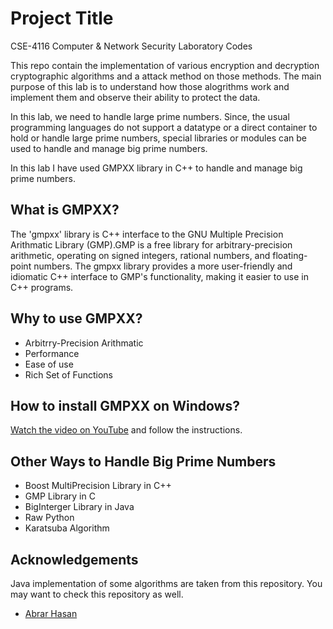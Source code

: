 
# Project Title

CSE-4116 Computer & Network Security Laboratory Codes

This repo contain the implementation of various encryption and decryption cryptographic algorithms and a attack method on those methods. The main purpose of this lab is to understand how those alogrithms work and implement them and observe their ability to protect the data.

In this lab, we need to handle large prime numbers. Since, the usual programming languages do not support a datatype or a direct container to hold or handle large prime numbers, special libraries or modules can be used to handle and manage big prime numbers.

In this lab I have used GMPXX library in C++ to handle and manage big prime numbers.



## What is GMPXX?

The 'gmpxx' library is C++ interface to the GNU Multiple Precision Arithmatic Library (GMP).GMP is a free library for arbitrary-precision arithmetic, operating on signed integers, rational numbers, and floating-point numbers. The gmpxx library provides a more user-friendly and idiomatic C++ interface to GMP's functionality, making it easier to use in C++ programs.

## Why to use GMPXX?

- Arbitrry-Precision Arithmatic
- Performance
- Ease of use
- Rich Set of Functions
## How to install GMPXX on Windows?

[Watch the video on YouTube](https://www.youtube.com/watch?v=xqUCz0Mt0Mo) and follow the instructions.


## Other Ways to Handle Big Prime Numbers

- Boost MultiPrecision Library in C++
- GMP Library in C
- BigInterger Library in Java
- Raw Python
- Karatsuba Algorithm
## Acknowledgements

Java implementation of some algorithms are taken from this repository. You may want to check this repository as well.
 - [Abrar Hasan](https://github.com/abrarhasan3/Various_Encryption_Decription_Impliment)



